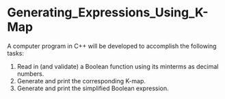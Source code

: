 # Generating_Expressions_Using_K-Map
A computer program in C++ will be developed to accomplish the following tasks: 
1. Read in (and validate) a Boolean function using its minterms as decimal 
numbers. 
2. Generate and print the corresponding K-map. 
3. Generate and print the simplified Boolean expression.
